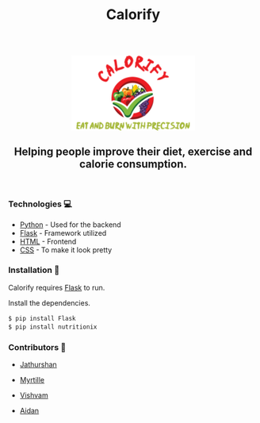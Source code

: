 <h1 align="center"> Calorify </h1>
<br>


<h2 align="center">
  <a href=""><img src="\static\assets\calorify.png" width="250"/></a>
    <br>
    <br>
  Helping people improve their diet, exercise and calorie consumption.
</h2>

<br>


### Technologies :computer:

* [Python] - Used for the backend
* [Flask] - Framework utilized
* [HTML] - Frontend
* [CSS] - To make it look pretty

### Installation :wrench:

Calorify requires [Flask] to run.

Install the dependencies.

```sh
$ pip install Flask
$ pip install nutritionix
```

### Contributors :goat:

* [Jathurshan]
* [Myrtille]
* [Vishvam]
* [Aidan]


   [Jathurshan]: <https://github.com/Jathurshan-T>
   [Myrtille]: <https://github.com/MyrtilleAlesia>
   [Vishvam]: <https://github.com/VishvamPorwal>
   [Aidan]: <https://github.com/aidantrabs>

   [Python]: <https://www.python.org/>
   [HTML]: <https://developer.mozilla.org/en-US/docs/Web/HTML>
   [CSS]: <https://developer.mozilla.org/en-US/docs/Web/CSS>
   [Flask]: <https://flask.palletsprojects.com/en/1.1.x/>

   [Nutritionix]: <https://www.nutritionix.com/business/api>

